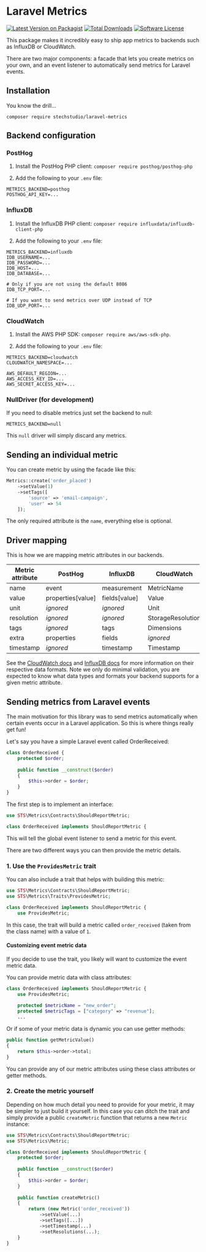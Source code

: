 # Laravel Metrics

[![Latest Version on Packagist](https://img.shields.io/packagist/v/stechstudio/laravel-metrics.svg?style=flat-square)](https://packagist.org/packages/stechstudio/laravel-metrics)
[![Total Downloads](https://img.shields.io/packagist/dt/stechstudio/laravel-metrics.svg?style=flat-square)](https://packagist.org/packages/stechstudio/laravel-metrics)
[![Software License](https://img.shields.io/badge/license-MIT-brightgreen.svg?style=flat-square)](LICENSE.md)

This package makes it incredibly easy to ship app metrics to backends such as InfluxDB or CloudWatch.

There are two major components: a facade that lets you create metrics on your own, and an event listener to
automatically send metrics for Laravel events.

## Installation

You know the drill...

```
composer require stechstudio/laravel-metrics
```

## Backend configuration

### PostHog

1. Install the PostHog PHP client: `composer require posthog/posthog-php`

2. Add the following to your `.env` file:

```
METRICS_BACKEND=posthog
POSTHOG_API_KEY=...
```

### InfluxDB

1. Install the InfluxDB PHP client: `composer require influxdata/influxdb-client-php`

2. Add the following to your `.env` file:

```
METRICS_BACKEND=influxdb
IDB_USERNAME=...
IDB_PASSWORD=...
IDB_HOST=...
IDB_DATABASE=...

# Only if you are not using the default 8086
IDB_TCP_PORT=...

# If you want to send metrics over UDP instead of TCP
IDB_UDP_PORT=...
```

### CloudWatch

1. Install the AWS PHP SDK: `composer require aws/aws-sdk-php`.

2. Add the following to your `.env` file:

```
METRICS_BACKEND=cloudwatch
CLOUDWATCH_NAMESPACE=...

AWS_DEFAULT_REGION=...
AWS_ACCESS_KEY_ID=...
AWS_SECRET_ACCESS_KEY=...
```

### NullDriver (for development)

If you need to disable metrics just set the backend to null:

```
METRICS_BACKEND=null
```

This `null` driver will simply discard any metrics.

## Sending an individual metric

You can create metric by using the facade like this:

```php
Metrics::create('order_placed')
    ->setValue(1)
    ->setTags([
        'source' => 'email-campaign',
        'user' => 54
    ]);
```

The only required attribute is the `name`, everything else is optional.

## Driver mapping

This is how we are mapping metric attributes in our backends.

| Metric attribute | PostHog           | InfluxDB      | CloudWatch        |
|------------------|-------------------|---------------|-------------------|
| name             | event             | measurement   | MetricName        |
| value            | properties[value] | fields[value] | Value             |
| unit             | _ignored_         | _ignored_     | Unit              |
| resolution       | _ignored_         | _ignored_     | StorageResolution |
| tags             | _ignored_         | tags          | Dimensions        |
| extra            | properties        | fields        | _ignored_         |
| timestamp        | _ignored_         | timestamp     | Timestamp         |

See the [CloudWatch docs](http://docs.aws.amazon.com/AmazonCloudWatch/latest/APIReference/API_MetricDatum.html)
and [InfluxDB docs](https://docs.influxdata.com/influxdb/latest/concepts/key_concepts/) for more information on their
respective data formats. Note we only do minimal validation, you are expected to know what data types and formats your
backend supports for a given metric attribute.

## Sending metrics from Laravel events

The main motivation for this library was to send metrics automatically when certain events occur in a Laravel
application. So this is where things really get fun!

Let's say you have a simple Laravel event called OrderReceived:

```php
class OrderReceived {
    protected $order;
    
    public function __construct($order)
    {
        $this->order = $order;
    }
}
```

The first step is to implement an interface:

```php
use STS\Metrics\Contracts\ShouldReportMetric;

class OrderReceived implements ShouldReportMetric {
```

This will tell the global event listener to send a metric for this event.

There are two different ways you can then provide the metric details.

### 1. Use the `ProvidesMetric` trait

You can also include a trait that helps with building this metric:

```php
use STS\Metrics\Contracts\ShouldReportMetric;
use STS\Metrics\Traits\ProvidesMetric;

class OrderReceived implements ShouldReportMetric {
    use ProvidesMetric;
```

In this case, the trait will build a metric called `order_received` (taken from the class name) with a value of `1`.

#### Customizing event metric data

If you decide to use the trait, you likely will want to customize the event metric data.

You can provide metric data with class attributes:

```php
class OrderReceived implements ShouldReportMetric {
    use ProvidesMetric;
    
    protected $metricName = "new_order";
    protected $metricTags = ["category" => "revenue"];
    ...
```

Or if some of your metric data is dynamic you can use getter methods:

```php
public function getMetricValue()
{
    return $this->order->total;
}
```

You can provide any of our metric attributes using these class attributes or getter methods.

### 2. Create the metric yourself

Depending on how much detail you need to provide for your metric, it may be simpler to just build it yourself. In this
case you can ditch the trait and simply provide a public `createMetric` function that returns a new `Metric` instance:

```php
use STS\Metrics\Contracts\ShouldReportMetric;
use STS\Metrics\Metric;

class OrderReceived implements ShouldReportMetric {
    protected $order;
    
    public function __construct($order)
    {
        $this->order = $order;
    }
    
    public function createMetric()
    {
        return (new Metric('order_received'))
            ->setValue(...)
            ->setTags([...])
            ->setTimestamp(...)
            ->setResolutions(...);
    }
}
```
